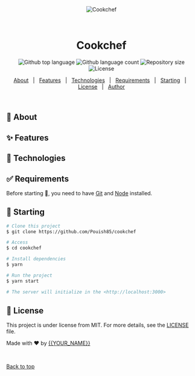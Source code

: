 <div align="center" id="top"> 
  <img src="./.github/app.gif" alt="Cookchef" />

  &#xa0;

  <!-- <a href="https://cookchef.netlify.app">Demo</a> -->
</div>

<h1 align="center">Cookchef</h1>

<p align="center">
  <img alt="Github top language" src="https://img.shields.io/github/languages/top/Pouish85/cookchef?color=56BEB8">

  <img alt="Github language count" src="https://img.shields.io/github/languages/count/Pouish85/cookchef?color=56BEB8">

  <img alt="Repository size" src="https://img.shields.io/github/repo-size/Pouish85/cookchef?color=56BEB8">

  <img alt="License" src="https://img.shields.io/github/license/Pouish85/cookchef?color=56BEB8">

  <!-- <img alt="Github issues" src="https://img.shields.io/github/issues/Pouish85/cookchef?color=56BEB8" /> -->

  <!-- <img alt="Github forks" src="https://img.shields.io/github/forks/Pouish85/cookchef?color=56BEB8" /> -->

  <!-- <img alt="Github stars" src="https://img.shields.io/github/stars/Pouish85/cookchef?color=56BEB8" /> -->
</p>

<!-- Status -->

<!-- <h4 align="center"> 
	🚧  Cookchef 🚀 Under construction...  🚧
</h4> 

<hr> -->

<p align="center">
  <a href="#dart-about">About</a> &#xa0; | &#xa0; 
  <a href="#sparkles-features">Features</a> &#xa0; | &#xa0;
  <a href="#rocket-technologies">Technologies</a> &#xa0; | &#xa0;
  <a href="#white_check_mark-requirements">Requirements</a> &#xa0; | &#xa0;
  <a href="#checkered_flag-starting">Starting</a> &#xa0; | &#xa0;
  <a href="#memo-license">License</a> &#xa0; | &#xa0;
  <a href="https://github.com/Pouish85" target="_blank">Author</a>
</p>

<br>

## :dart: About ##

<!-- Description du projet a faire -->

## :sparkles: Features ##

<!-- :heavy_check_mark: Feature 1;\
:heavy_check_mark: Feature 2;\
:heavy_check_mark: Feature 3; -->

## :rocket: Technologies ##

<!-- The following tools were used in this project:

- [Expo](https://expo.io/)
- [Node.js](https://nodejs.org/en/)
- [React](https://pt-br.reactjs.org/)
- [React Native](https://reactnative.dev/)
- [TypeScript](https://www.typescriptlang.org/) -->

## :white_check_mark: Requirements ##

Before starting :checkered_flag:, you need to have [Git](https://git-scm.com) and [Node](https://nodejs.org/en/) installed.

## :checkered_flag: Starting ##

```bash
# Clone this project
$ git clone https://github.com/Pouish85/cookchef

# Access
$ cd cookchef

# Install dependencies
$ yarn

# Run the project
$ yarn start

# The server will initialize in the <http://localhost:3000>
```

## :memo: License ##

This project is under license from MIT. For more details, see the [LICENSE](LICENSE.md) file.


Made with :heart: by <a href="https://github.com/Pouish85" target="_blank">{{YOUR_NAME}}</a>

&#xa0;

<a href="#top">Back to top</a>
